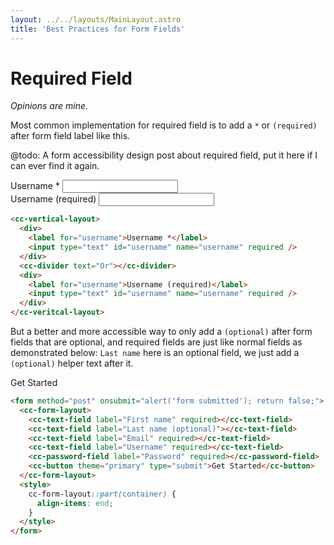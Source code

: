 ```yaml
---
layout: ../../layouts/MainLayout.astro
title: 'Best Practices for Form Fields'
---
```


# Required Field

*Opinions are mine.*

Most common implementation for required field is to add a `*` or `(required)` after form field label like this.

@todo: A form accessibility design post about required field, put it here if I can ever find it again.

<div class="preview">
  <cc-vertical-layout>
    <div>
      <label for="username">Username *</label>
      <input type="text" id="username" name="username" required />
    </div>
    <cc-divider text="Or"></cc-divider>
    <div>
      <label for="username">Username (required)</label>
      <input type="text" id="username" name="username" required />
    </div>
  </cc-veritcal-layout>
</div>

```html
<cc-vertical-layout>
  <div>
    <label for="username">Username *</label>
    <input type="text" id="username" name="username" required />
  </div>
  <cc-divider text="Or"></cc-divider>
  <div>
    <label for="username">Username (required)</label>
    <input type="text" id="username" name="username" required />
  </div>
</cc-veritcal-layout>
```

But a better and more accessible way to only add a `(optional)` after form fields that are optional, and required fields are just like normal fields as demonstrated below: `Last name` here is an optional field, we just add a `(optional)` helper text after it.

<div class="preview" style="display: block;">
<form method="post" onsubmit="alert('form submitted'); return false;">
  <cc-form-layout>
    <cc-text-field label="First name" required></cc-text-field>
    <cc-text-field label="Last name (optional)"></cc-text-field>
    <cc-text-field label="Email" required></cc-text-field>
    <cc-text-field label="Username" required></cc-text-field>
    <cc-password-field label="Password" required></cc-password-field>
    <cc-button theme="primary" type="submit">Get Started</cc-button>
  </cc-form-layout>
  <style>
    cc-form-layout::part(container) {
      align-items: end;
    }
  </style>
</form>
</div>

```html
<form method="post" onsubmit="alert('form submitted'); return false;">
  <cc-form-layout>
    <cc-text-field label="First name" required></cc-text-field>
    <cc-text-field label="Last name (optional)"></cc-text-field>
    <cc-text-field label="Email" required></cc-text-field>
    <cc-text-field label="Username" required></cc-text-field>
    <cc-password-field label="Password" required></cc-password-field>
    <cc-button theme="primary" type="submit">Get Started</cc-button>
  </cc-form-layout>
  <style>
    cc-form-layout::part(container) {
      align-items: end;
    }
  </style>
</form>
```
